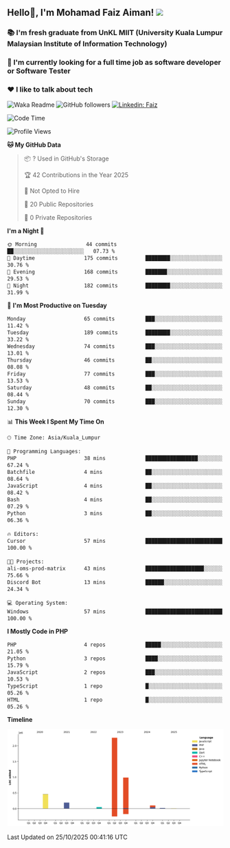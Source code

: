 <h2> Hello👋, I'm Mohamad Faiz Aiman! <img src="https://media.giphy.com/media/12oufCB0MyZ1Go/giphy.gif" width="50"></h2>

### 📚 I'm fresh graduate from UnKL MIIT (University Kuala Lumpur Malaysian Institute of Information Technology)
###  🔭 I'm currently looking for a full time job as software developer or Software Tester
###  ❤️ I like to talk about tech 


![Waka Readme](https://github.com/anmol098/anmol098/workflows/Waka%20Readme/badge.svg)
![GitHub followers](https://img.shields.io/github/followers/faizaiman?label=Follow&style=social)
[![Linkedin: Faiz](https://img.shields.io/badge/-Faiz-blue?style=flat-square&logo=Linkedin&logoColor=white&link=https://www.linkedin.com/in/mohamad-faiz-aiman-623747192/)](https://www.linkedin.com/in/mohamad-faiz-aiman-623747192/)

<!--START_SECTION:waka-->
![Code Time](http://img.shields.io/badge/Code%20Time-435%20hrs%2032%20mins-blue)

![Profile Views](http://img.shields.io/badge/Profile%20Views-5-blue)

**🐱 My GitHub Data** 

> 📦 ? Used in GitHub's Storage 
 > 
> 🏆 42 Contributions in the Year 2025
 > 
> 🚫 Not Opted to Hire
 > 
> 📜 20 Public Repositories 
 > 
> 🔑 0 Private Repositories 
 > 
**I'm a Night 🦉** 

```text
🌞 Morning                44 commits          ██░░░░░░░░░░░░░░░░░░░░░░░   07.73 % 
🌆 Daytime                175 commits         ████████░░░░░░░░░░░░░░░░░   30.76 % 
🌃 Evening                168 commits         ███████░░░░░░░░░░░░░░░░░░   29.53 % 
🌙 Night                  182 commits         ████████░░░░░░░░░░░░░░░░░   31.99 % 
```
📅 **I'm Most Productive on Tuesday** 

```text
Monday                   65 commits          ███░░░░░░░░░░░░░░░░░░░░░░   11.42 % 
Tuesday                  189 commits         ████████░░░░░░░░░░░░░░░░░   33.22 % 
Wednesday                74 commits          ███░░░░░░░░░░░░░░░░░░░░░░   13.01 % 
Thursday                 46 commits          ██░░░░░░░░░░░░░░░░░░░░░░░   08.08 % 
Friday                   77 commits          ███░░░░░░░░░░░░░░░░░░░░░░   13.53 % 
Saturday                 48 commits          ██░░░░░░░░░░░░░░░░░░░░░░░   08.44 % 
Sunday                   70 commits          ███░░░░░░░░░░░░░░░░░░░░░░   12.30 % 
```


📊 **This Week I Spent My Time On** 

```text
🕑︎ Time Zone: Asia/Kuala_Lumpur

💬 Programming Languages: 
PHP                      38 mins             █████████████████░░░░░░░░   67.24 % 
Batchfile                4 mins              ██░░░░░░░░░░░░░░░░░░░░░░░   08.64 % 
JavaScript               4 mins              ██░░░░░░░░░░░░░░░░░░░░░░░   08.42 % 
Bash                     4 mins              ██░░░░░░░░░░░░░░░░░░░░░░░   07.29 % 
Python                   3 mins              ██░░░░░░░░░░░░░░░░░░░░░░░   06.36 % 

🔥 Editors: 
Cursor                   57 mins             █████████████████████████   100.00 % 

🐱‍💻 Projects: 
ali-oms-prod-matrix      43 mins             ███████████████████░░░░░░   75.66 % 
Discord Bot              13 mins             ██████░░░░░░░░░░░░░░░░░░░   24.34 % 

💻 Operating System: 
Windows                  57 mins             █████████████████████████   100.00 % 
```

**I Mostly Code in PHP** 

```text
PHP                      4 repos             █████░░░░░░░░░░░░░░░░░░░░   21.05 % 
Python                   3 repos             ████░░░░░░░░░░░░░░░░░░░░░   15.79 % 
JavaScript               2 repos             ███░░░░░░░░░░░░░░░░░░░░░░   10.53 % 
TypeScript               1 repo              █░░░░░░░░░░░░░░░░░░░░░░░░   05.26 % 
HTML                     1 repo              █░░░░░░░░░░░░░░░░░░░░░░░░   05.26 % 
```



**Timeline**

![Lines of Code chart](https://raw.githubusercontent.com/faizaiman/faizaiman/main/assets/bar_graph.png)


 Last Updated on 25/10/2025 00:41:16 UTC
<!--END_SECTION:waka-->

